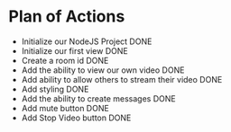 # Plan of Actions

- Initialize our NodeJS Project DONE
- Initialize our first view DONE
- Create a room id DONE
- Add the ability to view our own video DONE
- Add ability to allow others to stream their video DONE
- Add styling DONE
- Add the ability to create messages DONE
- Add mute button DONE
- Add Stop Video button DONE
